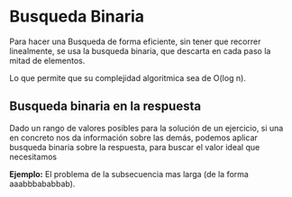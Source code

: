 # Busqueda Binaria

Para hacer una Busqueda de forma eficiente, sin tener que recorrer linealmente, se usa la busqueda binaria, que descarta en cada paso la mitad de elementos.

Lo que permite que su complejidad algoritmica sea de O(log n).

## Busqueda binaria en la respuesta

Dado un rango de valores posibles para la solución de un ejercicio, si una en concreto nos da información sobre las demás, podemos aplicar busqueda binaria sobre la respuesta, para buscar el valor ideal que necesitamos

**Ejemplo:** El problema de la subsecuencia mas larga (de la forma aaabbbababbab).
